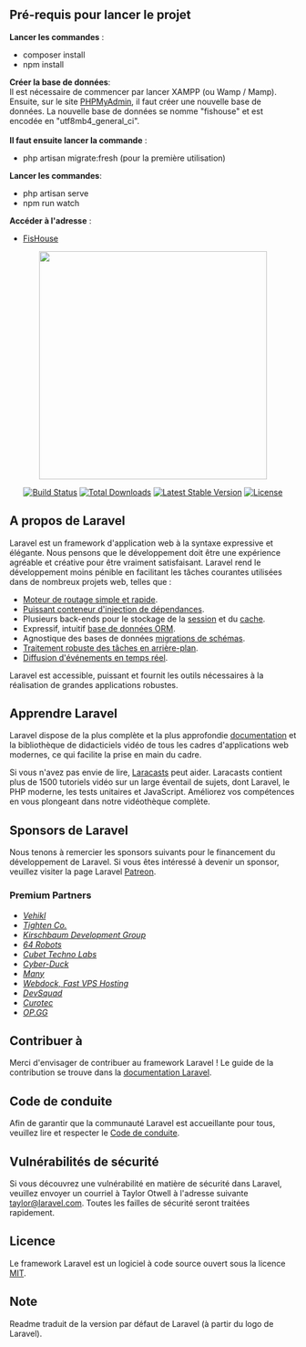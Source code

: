 ## Pré-requis pour lancer le projet 

**Lancer les commandes** : 
- composer install 
- npm install 

**Créer la base de données**:<br>
Il est nécessaire de commencer par lancer XAMPP (ou Wamp / Mamp).
Ensuite, sur le site [PHPMyAdmin](http://localhost/phpmyadmin/), il faut créer une nouvelle base de données.
La nouvelle base de données se nomme "fishouse" et est encodée en "utf8mb4_general_ci".<br><br>
**Il faut ensuite lancer la commande** : 
- php artisan migrate:fresh (pour la première utilisation)

**Lancer les commandes**: 
- php artisan serve
- npm run watch

**Accéder à l'adresse** :
- [FisHouse](http://127.0.0.1:8000/)

<p align="center"><a href="https://laravel.com" target="_blank"><img src="https://raw.githubusercontent.com/laravel/art/master/logo-lockup/5%20SVG/2%20CMYK/1%20Full%20Color/laravel-logolockup-cmyk-red.svg" width="400"></a></p>

<p align="center">
<a href="https://travis-ci.org/laravel/framework"><img src="https://travis-ci.org/laravel/framework.svg" alt="Build Status"></a>
<a href="https://packagist.org/packages/laravel/framework"><img src="https://img.shields.io/packagist/dt/laravel/framework" alt="Total Downloads"></a>
<a href="https://packagist.org/packages/laravel/framework"><img src="https://img.shields.io/packagist/v/laravel/framework" alt="Latest Stable Version"></a>
<a href="https://packagist.org/packages/laravel/framework"><img src="https://img.shields.io/packagist/l/laravel/framework" alt="License"></a>
</p>

## A propos de Laravel

Laravel est un framework d'application web à la syntaxe expressive et élégante. Nous pensons que le développement doit être une expérience agréable et créative pour être vraiment satisfaisant. Laravel rend le développement moins pénible en facilitant les tâches courantes utilisées dans de nombreux projets web, telles que :

- [Moteur de routage simple et rapide](https://laravel.com/docs/routing).
- [Puissant conteneur d'injection de dépendances](https://laravel.com/docs/container).
- Plusieurs back-ends pour le stockage de la [session](https://laravel.com/docs/session) et du [cache](https://laravel.com/docs/cache).
- Expressif, intuitif [base de données ORM](https://laravel.com/docs/eloquent).
- Agnostique des bases de données [migrations de schémas](https://laravel.com/docs/migrations).
- [Traitement robuste des tâches en arrière-plan](https://laravel.com/docs/queues).
- [Diffusion d'événements en temps réel](https://laravel.com/docs/broadcasting).

Laravel est accessible, puissant et fournit les outils nécessaires à la réalisation de grandes applications robustes.

## Apprendre Laravel

Laravel dispose de la plus complète et la plus approfondie [documentation](https://laravel.com/docs) et la bibliothèque de didacticiels vidéo de tous les cadres d'applications web modernes, ce qui facilite la prise en main du cadre.

Si vous n'avez pas envie de lire, [Laracasts](https://laracasts.com) peut aider. Laracasts contient plus de 1500 tutoriels vidéo sur un large éventail de sujets, dont Laravel, le PHP moderne, les tests unitaires et JavaScript. Améliorez vos compétences en vous plongeant dans notre vidéothèque complète.

## Sponsors de Laravel

Nous tenons à remercier les sponsors suivants pour le financement du développement de Laravel. Si vous êtes intéressé à devenir un sponsor, veuillez visiter la page Laravel [Patreon](https://patreon.com/taylorotwell).

### Premium Partners

- *[Vehikl](https://vehikl.com/)*
- *[Tighten Co.](https://tighten.co)*
- *[Kirschbaum Development Group](https://kirschbaumdevelopment.com)*
- *[64 Robots](https://64robots.com)*
- *[Cubet Techno Labs](https://cubettech.com)*
- *[Cyber-Duck](https://cyber-duck.co.uk)*
- *[Many](https://www.many.co.uk)*
- *[Webdock, Fast VPS Hosting](https://www.webdock.io/en)*
- *[DevSquad](https://devsquad.com)*
- *[Curotec](https://www.curotec.com/)*
- *[OP.GG](https://op.gg)*

##  Contribuer à

Merci d'envisager de contribuer au framework Laravel ! Le guide de la contribution se trouve dans la [documentation Laravel](https://laravel.com/docs/contributions).

## Code de conduite

Afin de garantir que la communauté Laravel est accueillante pour tous, veuillez lire et respecter le [Code de conduite](https://laravel.com/docs/contributions#code-of-conduct).

## Vulnérabilités de sécurité

Si vous découvrez une vulnérabilité en matière de sécurité dans Laravel, veuillez envoyer un courriel à Taylor Otwell à l'adresse suivante [taylor@laravel.com](mailto:taylor@laravel.com). Toutes les failles de sécurité seront traitées rapidement.

## Licence

Le framework Laravel est un logiciel à code source ouvert sous la licence [MIT](https://opensource.org/licenses/MIT).

## Note 

Readme traduit de la version par défaut de Laravel (à partir du logo de Laravel).